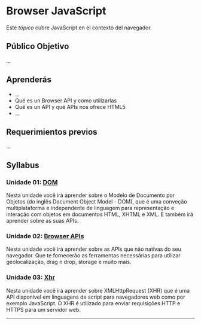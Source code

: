 # Browser JavaScript

Este _tópico_ cubre JavaScript en el contexto del navegador.

## Público Objetivo

...

## Aprenderás

* ...
* Qué es un Browser API y como utilizarlas
* Qué es un API y qué APIs nos ofrece HTML5
* ...

## Requerimientos previos

...

## Syllabus

### Unidade 01: [DOM](02-dom)

Nesta unidade você irá aprender sobre o Modelo de Documento por Objetos (do
inglês Document Object Model - DOM), que é uma conveção multiplataforma e
independente de linguagem para representação e interação com objetos em
documentos HTML, XHTML e XML. E também irá aprender sobre as suas APIs.

### Unidade 02: [Browser APIs](03-browser-apis)

Nesta unidade você irá aprender sobre as APIs que não nativas do seu navegador.
Que te fornecerão as ferramentas necessárias para utilizar geolocalização, drag
n drop, storage e muito mais.

### Unidade 03: [Xhr](04-xhr)

Nesta unidade você irá aprender sobre XMLHttpRequest (XHR) que é uma API
disponível em linguagens de script para navegadores web como por exemplo
JavaScript. O XHR é utilizado para enviar requisições HTTP e HTTPS para um
servidor web.

***

